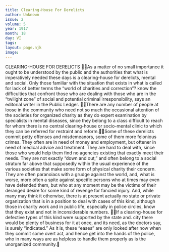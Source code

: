 ```yaml
---
title: Clearing-House For Derelicts
author: Unknown
issue: 2
volume: 5
year: 1917
month: 18
day: VI
tags:
layout: page.njk
image:
---
```

CLEARING-HOUSE FOR DERELICTS As a matter of no small importance it ought to be understood by the public and the authorities that what is imperatively needed these days is a clearing-house for derelicts, mental and social. Only those familiar with the situation that exists in what is called for lack of better terms the “world of charities and correction”? know the difficulties that confront those who are dealing with those who are in the “twilight zone” of social and potential criminal irresponsibility, says an editorial writer in the Public Ledger. There are any number of people at loose in the community who need not so much the occasional attention of the societies for organized charity as they do expert examination by specialists in mental diseases, since they belong to a class difficult to reach for whom there is no central clearing-house or socio-mental clinic to which they can be referred for restraint and reform.Some of these derelicts commit petty offenses and misdemeanors, some of them more felonious crimes. They often are in need of money and employment, but oftener in need of medical advice and treatment. They are hard to deal with, since those who would help them find no agencies existing that exactly meet their needs. They are not exactly “down and out,” and often belong to a social stratum far above that supposedly within the usual experience of the various societies that make some form of physical charity their concern. They are often paranoiacs with a grudge against the world, and, what is worse, more often a spite against specific persons who at times may even have defended them, but who at any moment may be the victims of their deranged desire for some kind of revenge for fancied injury. And, while many may think it otherwise, there is at present actually no state or private organization that is in a position to deal with cases of this kind, although those in charity work and in public life, especially in police circles, know that they exist and not in inconsiderable numbers. If a clearing-house for defective types of this kind were supported by the state and. city there would be plenty of business for it at once, and its need, as the doctors say, is surely “indicated.” As it is, these “eases” are only looked after now when they commit some overt act, and hence get into the hands of the police, who in many ways are as helpless to handle them properly as is the unorganized community.
